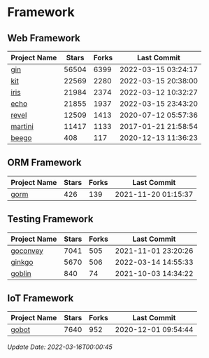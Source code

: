 # Framework

## Web Framework
| Project Name | Stars | Forks | Last Commit |
| ------------ | ----- | ----- | ----------- |
| [gin](https://github.com/gin-gonic/gin) | 56504 | 6399 | 2022-03-15 03:24:17 |
| [kit](https://github.com/go-kit/kit) | 22569 | 2280 | 2022-03-15 20:38:00 |
| [iris](https://github.com/kataras/iris) | 21984 | 2374 | 2022-03-12 10:32:27 |
| [echo](https://github.com/labstack/echo) | 21855 | 1937 | 2022-03-15 23:43:20 |
| [revel](https://github.com/revel/revel) | 12509 | 1413 | 2020-07-12 05:57:36 |
| [martini](https://github.com/go-martini/martini) | 11417 | 1133 | 2017-01-21 21:58:54 |
| [beego](https://github.com/astaxie/beego) | 408 | 117 | 2020-12-13 11:36:23 |

## ORM Framework
| Project Name | Stars | Forks | Last Commit |
| ------------ | ----- | ----- | ----------- |
| [gorm](https://github.com/jinzhu/gorm) | 426 | 139 | 2021-11-20 01:15:37 |

## Testing Framework
| Project Name | Stars | Forks | Last Commit |
| ------------ | ----- | ----- | ----------- |
| [goconvey](https://github.com/smartystreets/goconvey) | 7041 | 505 | 2021-11-01 23:20:26 |
| [ginkgo](https://github.com/onsi/ginkgo) | 5670 | 506 | 2022-03-14 14:55:33 |
| [goblin](https://github.com/franela/goblin) | 840 | 74 | 2021-10-03 14:34:22 |

## IoT Framework
| Project Name | Stars | Forks | Last Commit |
| ------------ | ----- | ----- | ----------- |
| [gobot](https://github.com/hybridgroup/gobot) | 7640 | 952 | 2020-12-01 09:54:44 |

*Update Date: 2022-03-16T00:00:45*